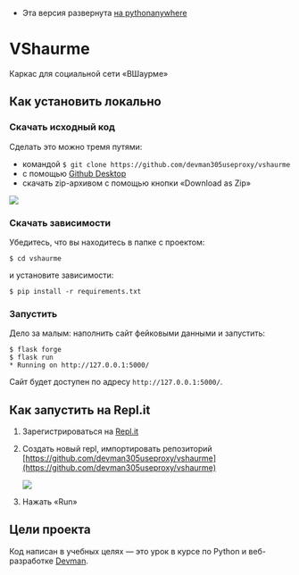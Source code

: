 - Эта версия развернута [на pythonanywhere](http://devman305.pythonanywhere.com)

# VShaurme

Каркас для социальной сети «ВШаурме»

## Как установить локально

### Скачать исходный код

Сделать это можно тремя путями:

- командой `$ git clone https://github.com/devman305useproxy/vshaurme`
- с помощью [Github Desktop](https://desktop.github.com)
- скачать zip-архивом с помощью кнопки «Download as Zip»

![](https://user-images.githubusercontent.com/13587415/57612409-77a25580-757d-11e9-8550-45823e478067.png)

### Скачать зависимости

Убедитесь, что вы находитесь в папке с проектом:

```
$ cd vshaurme
```

и установите зависимости:

```
$ pip install -r requirements.txt
```

### Запустить

Дело за малым: наполнить сайт фейковыми данными и запустить:

```
$ flask forge
$ flask run
* Running on http://127.0.0.1:5000/
```

Сайт будет доступен по адресу `http://127.0.0.1:5000/`.


## Как запустить на Repl.it

1. Зарегистрироваться на [Repl.it](https://repl.it)
2. Создать новый repl, импортировать репозиторий [https://github.com/devman305useproxy/vshaurme](https://github.com/devman305useproxy/vshaurme)

    ![](https://user-images.githubusercontent.com/13587415/57639674-2021db00-75b9-11e9-9ca8-6dafefca9ce2.png)

3. Нажать «Run»

## Цели проекта

Код написан в учебных целях — это урок в курсе по Python и веб-разработке [Devman](http://dvmn.org).
